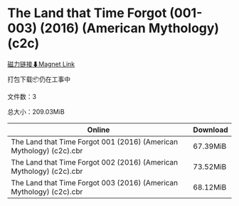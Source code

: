 # The Land that Time Forgot (001-003) (2016) (American Mythology) (c2c)

[磁力链接⬇Magnet Link](magnet:?xt=urn:btih:d3eeea7a4552ac55810abfc8b3244207b0fe493b&dn=The%20Land%20that%20Time%20Forgot%20%28001-003%29%20%282016%29%20%28American%20Mythology%29%20%28c2c%29)

打包下载📦仍在工事中

文件数：3

总大小：209.03MiB

Online | Download
--- | ---
The Land that Time Forgot 001 (2016) (American Mythology) (c2c).cbr | 67.39MiB
The Land that Time Forgot 002 (2016) (American Mythology) (c2c).cbr | 73.52MiB
The Land that Time Forgot 003 (2016) (American Mythology) (c2c).cbr | 68.12MiB